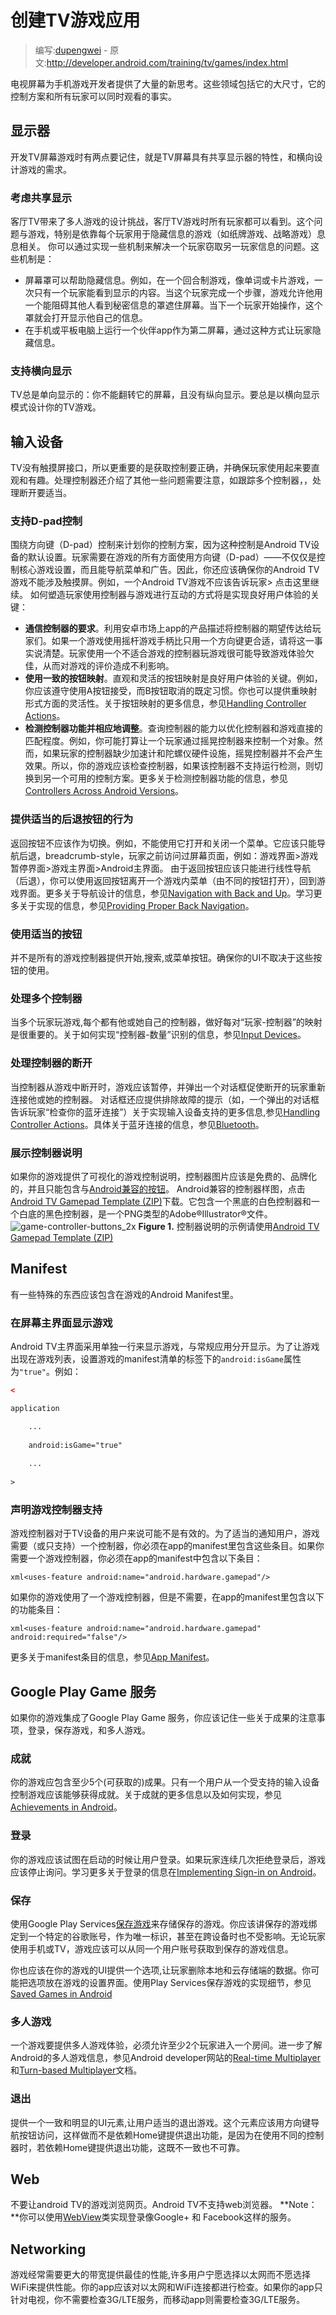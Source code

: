 # 创建TV游戏应用

> 编写:[dupengwei](https://github.com/dupengwei) - 原文:http://developer.android.com/training/tv/games/index.html

电视屏幕为手机游戏开发者提供了大量的新思考。这些领域包括它的大尺寸，它的控制方案和所有玩家可以同时观看的事实。
## 显示器
开发TV屏幕游戏时有两点要记住，就是TV屏幕具有共享显示器的特性，和横向设计游戏的需求。
### 考虑共享显示
客厅TV带来了多人游戏的设计挑战，客厅TV游戏时所有玩家都可以看到。这个问题与游戏，特别是依靠每个玩家用于隐藏信息的游戏（如纸牌游戏、战略游戏）息息相关。
你可以通过实现一些机制来解决一个玩家窃取另一玩家信息的问题。这些机制是：

- 屏幕罩可以帮助隐藏信息。例如，在一个回合制游戏，像单词或卡片游戏，一次只有一个玩家能看到显示的内容。当这个玩家完成一个步骤，游戏允许他用一个能阻碍其他人看到秘密信息的罩遮住屏幕。当下一个玩家开始操作，这个罩就会打开显示他自己的信息。
- 在手机或平板电脑上运行一个伙伴app作为第二屏幕，通过这种方式让玩家隐藏信息。

### 支持横向显示
TV总是单向显示的：你不能翻转它的屏幕，且没有纵向显示。要总是以横向显示模式设计你的TV游戏。

## 输入设备
TV没有触摸屏接口，所以更重要的是获取控制要正确，并确保玩家使用起来要直观和有趣。处理控制器还介绍了其他一些问题需要注意，如跟踪多个控制器，，处理断开要适当。

### 支持D-pad控制
围绕方向键（D-pad）控制来计划你的控制方案，因为这种控制是Android TV设备的默认设置。玩家需要在游戏的所有方面使用方向键（D-pad）——不仅仅是控制核心游戏设置，而且能导航菜单和广告。因此，你还应该确保你的Android TV游戏不能涉及触摸屏。例如，一个Android TV游戏不应该告诉玩家> 点击这里继续。
如何塑造玩家使用控制器与游戏进行互动的方式将是实现良好用户体验的关键：
- **通信控制器的要求**。利用安卓市场上app的产品描述将控制器的期望传达给玩家们。如果一个游戏使用摇杆游戏手柄比只用一个方向键更合适，请将这一事实说清楚。玩家使用一个不适合游戏的控制器玩游戏很可能导致游戏体验欠佳，从而对游戏的评价造成不利影响。
- **使用一致的按钮映射**。直观和灵活的按钮映射是良好用户体验的关键。例如，你应该遵守使用A按钮接受，而B按钮取消的既定习惯。你也可以提供重映射形式方面的灵活性。关于按钮映射的更多信息，参见[Handling
    Controller Actions](http://developer.android.com/training/game-controllers/controller-input.html)。
- **检测控制器功能并相应地调整**。查询控制器的能力以优化控制器和游戏直接的匹配程度。例如，你可能打算让一个玩家通过摇晃控制器来控制一个对象。然而，如果玩家的控制器缺少加速计和陀螺仪硬件设施，摇晃控制器并不会产生效果。所以，你的游戏应该检查控制器，如果该控制器不支持运行检测，则切换到另一个可用的控制方案。更多关于检测控制器功能的信息，参见[Controllers Across Android Versions](http://developer.android.com/training/game-controllers/compatibility.html)。

### 提供适当的后退按钮的行为
返回按钮不应该作为切换。例如，不能使用它打开和关闭一个菜单。它应该只能导航后退，breadcrumb-style，玩家之前访问过屏幕页面，例如：游戏界面>游戏暂停界面>游戏主界面>Android主界面。
由于返回按钮应该只能进行线性导航（后退），你可以使用返回按钮离开一个游戏内菜单（由不同的按钮打开），回到游戏界面。更多关于导航设计的信息，参见[Navigation with Back and Up](http://developer.android.com/design/patterns/navigation.html)。学习更多关于实现的信息，参见[Providing Proper Back Navigation](http://developer.android.com/training/implementing-navigation/temporal.html)。

### 使用适当的按钮
并不是所有的游戏控制器提供开始,搜索,或菜单按钮。确保你的UI不取决于这些按钮的使用。

### 处理多个控制器
当多个玩家玩游戏,每个都有他或她自己的控制器，做好每对“玩家-控制器”的映射是很重要的。关于如何实现“控制器-数量”识别的信息，参见[Input
  Devices](http://developer.android.com/reference/android/view/InputDevice.html#getControllerNumber)。
  
### 处理控制器的断开
当控制器从游戏中断开时，游戏应该暂停，并弹出一个对话框促使断开的玩家重新连接他或她的控制器。
对话框还应提供排除故障的提示（如，一个弹出的对话框告诉玩家“检查你的蓝牙连接”）关于实现输入设备支持的更多信息,参见[Handling Controller
  Actions](http://developer.android.com/training/game-controllers/controller-input.html)。具体关于蓝牙连接的信息，参见[Bluetooth](http://developer.android.com/guide/topics/connectivity/bluetooth.html)。
  
### 展示控制器说明
如果你的游戏提供了可视化的游戏控制说明，控制器图片应该是免费的、品牌化的，并且只能包含与[Android兼容的按钮](http://developer.android.com/training/game-controllers/controller-input.html#button)。
Android兼容的控制器样图，点击[Android TV Gamepad Template (ZIP)](http://storage.googleapis.com/androiddevelopers/design/android_tv_gamepad_template-2014-10.zip)下载。它包含一个黑底的白色控制器和一个白底的黑色控制器，是一个PNG类型的Adobe®Illustrator®文件。
![game-controller-buttons_2x](game-controller-buttons_2x.png)
**Figure 1.** 控制器说明的示例请使用[Android TV Gamepad Template (ZIP)](http://storage.googleapis.com/androiddevelopers/design/android_tv_gamepad_template-2014-10.zip)


## Manifest
有一些特殊的东西应该包含在游戏的Android Manifest里。
### 在屏幕主界面显示游戏
Android TV主界面采用单独一行来显示游戏，与常规应用分开显示。为了让游戏出现在游戏列表，设置游戏的manifest清单的<application>标签下的`android:isGame`属性为`"true"`。例如：

```xml
<

application

	...  
	
	android:isGame="true" 
	
	...  
	
>
```

### 声明游戏控制器支持

游戏控制器对于TV设备的用户来说可能不是有效的。为了适当的通知用户，游戏需要（或只支持）一个控制器，你必须在app的manifest里包含这些条目。如果你需要一个游戏控制器，你必须在app的manifest中包含以下条目：

`xml<uses-feature android:name="android.hardware.gamepad"/>`

如果你的游戏使用了一个游戏控制器，但是不需要，在app的manifest里包含以下的功能条目：

`xml<uses-feature android:name="android.hardware.gamepad" android:required="false"/>`

更多关于manifest条目的信息，参见[App Manifest](http://developer.android.com/guide/topics/manifest/manifest-intro.html)。

## Google Play Game 服务
如果你的游戏集成了Google Play Game 服务，你应该记住一些关于成果的注意事项，登录，保存游戏，和多人游戏。

### 成就
你的游戏应包含至少5个(可获取的)成果。只有一个用户从一个受支持的输入设备控制游戏应该能够获得成就。关于成就的更多信息以及如何实现，参见[Achievements in Android](https://developers.google.com/games/services/android/achievements)。

### 登录
你的游戏应该试图在启动的时候让用户登录。如果玩家连续几次拒绝登录后，游戏应该停止询问。学习更多关于登录的信息在[Implementing Sign-in on
  Android](https://developers.google.com/games/services/training/signin)。
  
### 保存
使用Google Play Services[保存游戏](https://developers.google.com/games/services/common/concepts/savedgames)来存储保存的游戏。你应该讲保存的游戏绑定到一个特定的谷歌账号，作为唯一标识，甚至在跨设备时也不受影响。无论玩家使用手机或TV，游戏应该可以从同一个用户账号获取到保存的游戏信息。

你也应该在你的游戏的UI提供一个选项,让玩家删除本地和云存储端的数据。你可能把选项放在游戏的设置界面。使用Play Services保存游戏的实现细节，参见[Saved Games in Android](https://developers.google.com/games/services/android/savedgames)

### 多人游戏
一个游戏要提供多人游戏体验，必须允许至少2个玩家进入一个房间。进一步了解Android的多人游戏信息，参见Android developer网站的[Real-time Multiplayer](https://developers.google.com/games/services/android/realtimeMultiplayer)和[Turn-based Multiplayer]()文档。

### 退出
提供一个一致和明显的UI元素,让用户适当的退出游戏。这个元素应该用方向键导航按钮访问，这样做而不是依赖Home键提供退出功能，是因为在使用不同的控制器时，若依赖Home键提供退出功能，这既不一致也不可靠。

## Web
不要让android TV的游戏浏览网页。Android TV不支持web浏览器。
**Note：**你可以使用[WebView](http://developer.android.com/reference/android/webkit/WebView.html)类实现登录像Google+ 和 Facebook这样的服务。

## Networking
游戏经常需要更大的带宽提供最佳的性能,许多用户宁愿选择以太网而不愿选择WiFi来提供性能。你的app应该对以太网和WiFi连接都进行检查。如果你的app只针对电视，你不需要检查3G/LTE服务，而移动app则需要检查3G/LTE服务。





































